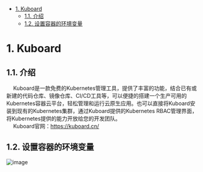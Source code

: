 
<!-- TOC -->

- [1. Kuboard](#1-kuboard)
    - [1.1. 介绍](#11-介绍)
    - [1.2. 设置容器的环境变量](#12-设置容器的环境变量)

<!-- /TOC -->


# 1. Kuboard
## 1.1. 介绍
&emsp; Kuboard是一款免费的Kubernetes管理工具，提供了丰富的功能，结合已有或新建的代码仓库、镜像仓库、CI/CD工具等，可以便捷的搭建一个生产可用的Kubernetes容器云平台，轻松管理和运行云原生应用。也可以直接将Kuboard安装到现有的Kubernetes集群，通过Kuboard提供的Kubernetes RBAC管理界面，将Kubernetes提供的能力开放给您的开发团队。  
&emsp; Kuboard官网：https://kuboard.cn/  


## 1.2. 设置容器的环境变量 
![image](http://182.92.69.8:8081/img/devops/k8s/k8s-3.png)  

